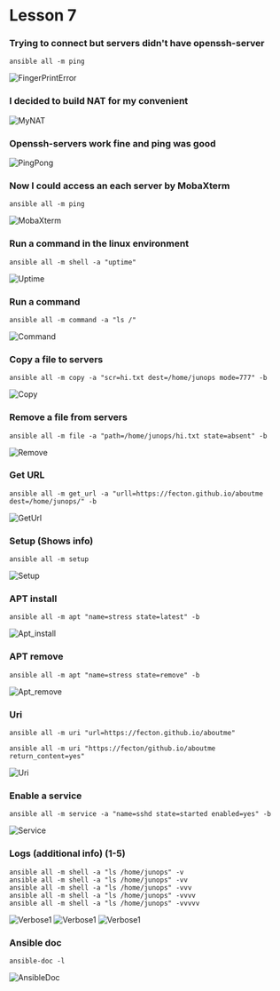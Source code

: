 # Lesson 7

### Trying to connect but servers didn't have openssh-server
```
ansible all -m ping
```
![FingerPrintError](./Screenshots/fingerprints_error.png)

### I decided to build NAT for my convenient
![MyNAT](./Screenshots/nat.png)

### Openssh-servers work fine and ping was good
![PingPong](./Screenshots/ping_pong.png)

### Now I could access an each server by MobaXterm
```
ansible all -m ping
```
![MobaXterm](./Screenshots/mobaxterm.png)

### Run a command in the linux environment
```
ansible all -m shell -a "uptime"
```
![Uptime](./Screenshots/uptime.png)

### Run a command
```
ansible all -m command -a "ls /"
```
![Command](./Screenshots/command.png)

### Copy a file to servers
```
ansible all -m copy -a "scr=hi.txt dest=/home/junops mode=777" -b
```
![Copy](./Screenshots/copy.png)

### Remove a file from servers
```
ansible all -m file -a "path=/home/junops/hi.txt state=absent" -b
```
![Remove](./Screenshots/file_absent.png)

### Get URL
```
ansible all -m get_url -a "urll=https://fecton.github.io/aboutme dest=/home/junops/" -b
```
![GetUrl](./Screenshots/get_url.png)

### Setup (Shows info)
```
ansible all -m setup
```
![Setup](./Screenshots/setup.png)

### APT install
```
ansible all -m apt "name=stress state=latest" -b
```
![Apt_install](./Screenshots/apt_install.png)

### APT remove
```
ansible all -m apt "name=stress state=remove" -b
```
![Apt_remove](./Screenshots/apt_remove.png)

### Uri
```
ansible all -m uri "url=https://fecton.github.io/aboutme"
```
```
ansible all -m uri "https://fecton/github.io/aboutme return_content=yes"
```
![Uri](./Screenshots/uri_status.png)

### Enable a service
```
ansible all -m service -a "name=sshd state=started enabled=yes" -b
```
![Service](./Screenshots/service_enable.png)

### Logs (additional info) (1-5)
```
ansible all -m shell -a "ls /home/junops" -v
ansible all -m shell -a "ls /home/junops" -vv
ansible all -m shell -a "ls /home/junops" -vvv
ansible all -m shell -a "ls /home/junops" -vvvv
ansible all -m shell -a "ls /home/junops" -vvvvv
```
![Verbose1](./Screenshots/verbose1.png)
![Verbose1](./Screenshots/verbose2.png)
![Verbose1](./Screenshots/verbose3.png)

### Ansible doc
```
ansible-doc -l
```
![AnsibleDoc](./Screenshots/ansible_doc.png)